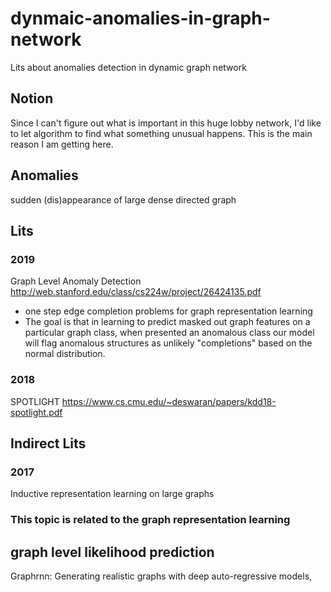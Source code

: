 # dynmaic-anomalies-in-graph-network
Lits about anomalies detection in dynamic graph network

## Notion
Since I can't figure out what is important in this huge lobby network, I'd like to let algorithm to find what something unusual happens. This is the main reason I am getting here. 

## Anomalies
sudden (dis)appearance of large dense directed graph

## Lits
### 2019
Graph Level Anomaly Detection http://web.stanford.edu/class/cs224w/project/26424135.pdf
- one step edge completion problems for graph representation learning
- The goal is that in learning to predict masked out graph features on a particular graph class, when presented an anomalous class our model will flag anomalous structures as unlikely "completions" based on the normal distribution.

### 2018
SPOTLIGHT https://www.cs.cmu.edu/~deswaran/papers/kdd18-spotlight.pdf

## Indirect Lits
### 2017
Inductive representation learning on large graphs 

### This topic is related to the graph representation learning
## graph level likelihood prediction
Graphrnn: Generating realistic graphs with deep auto-regressive models,
